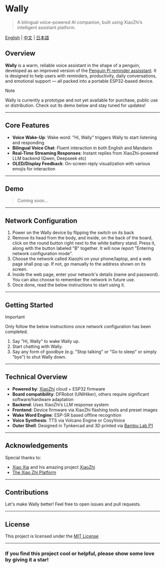 # Wally

> A bilingual voice-powered AI companion, built using XiaoZhi’s intelligent assistant platform.

[English](README.md) | [中文](README_cn.md) | [日本語](README_ja.md)

## Overview

**Wally** is a warm, reliable voice assistant in the shape of a penguin, developed as an improved version of the [Penguin Pi reminder assisstant](https://github.com/JLW-7/Penguin-Pi). It is designed to help users with reminders, productivity, daily conversations, and emotional support — all packed into a portable ESP32-based device.

> [!NOTE]
> Wally is currently a prototype and not yet available for purchase, public use or distribution. Check out its demo below and stay tuned for updates!

---

## Core Features

* **Voice Wake-Up**: Wake word: "Hi, Wally" triggers Wally to start listening and responding
* **Bilingual Voice Chat**: Fluent interaction in both English and Mandarin
* **Real-Time Streaming Responses**: Instant replies from XiaoZhi-powered LLM backend (Qwen, Deepseek etc)
* **OLED/Display Feedback**: On-screen reply visualization with various emojis for interaction

---

## Demo

> Coming soon...

---

## Network Configuration

1. Power on the Wally device by flipping the switch on its back
2. Remove its head from the body, and inside, on the back of the board, click on the round button right next to the white battery stand. Press it, along with the button labeled "B" together. It will now report "Entering network configuration mode". 
3. Choose the network called Xiaozhi on your phone/laptop, and a web page shall pop up. If not, go manually to the address shown on its screen.
4. Inside the web page, enter your network's details (name and password). You can also choose to remember the network in future use.
5. Once done, read the below instructions to start using it.
___

## Getting Started

> [!IMPORTANT]
> Only follow the below instructions once network configuration has been completed.

1. Say "Hi, Wally" to wake Wally up.
2. Start chatting with Wally.
3. Say any form of goodbye (e.g. "Stop talking" or "Go to sleep" or simply "bye") to shut Wally down.

---

## Technical Overview

* **Powered by**: [XiaoZhi](https://github.com/78/xiaozhi-esp32) cloud + ESP32 firmware
* **Board compatibility**: DFRobot (UNIHiker), others require significant software/hardware adaptation
* **Backend**: Uses XiaoZhi’s LLM response system
* **Frontend**: Device firmware via XiaoZhi flashing tools and preset images
* **Wake Word Engine**: ESP-SR based offline recognition
* **Voice Synthesis**: TTS via Volcano Engine or CosyVoice
* **Outer Shell**: Designed in Tynkercad and 3D printed via [Bambu Lab P1](https://bambulab.com/en-us/p1)

___

## Acknowledgements

Special thanks to:
- [Xiao Xia](https://github.com/78) and his amazing project [XiaoZhi](https://github.com/78/xiaozhi-esp32)
- [The Xiao Zhi Platform](https://xiaozhi.me/)

___

## Contributions

Let's make Wally better! Feel free to open issues and pull requests.

---

## License

This project is licensed under the [MIT License](LICENSE)

---

### If you find this project cool or helpful, please show some love by giving it a star!
